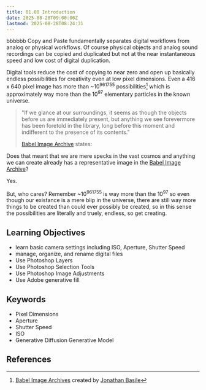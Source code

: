 ```yaml
---
title: 01.00 Introduction
date: 2025-08-28T09:00:00Z
lastmod: 2025-08-28T08:24:31
---
```


bbbbbb
Copy and Paste fundamentally separates digital workflows from analog or physical workflows. Of course physical objects and analog sound recordings can be copied and duplicated but not at the near instantaneous speed and low cost of digital duplication.

Digital tools reduce the cost of copying to near zero and open up basically endless possibilities for creativity even at low pixel dimensions. Even a 416 x 640 pixel image has more than ~10<sup>961755</sup> possibilities[^babelia] which is approximately way more than the 10<sup>97</sup> elementary particles in the known universe.

> "If we glance at our surroundings, it seems as though the objects before us are immediately present, but anything we see forevermore has been foretold in the library, long before this moment and indifferent to the presence of its contents."
>
> [Babel Image Archive](https://babelia.libraryofbabel.info/slideshow.html) states:

Does that meant that we are mere specks in the vast cosmos and anything we can create already has a representative image in the [Babel Image Archive](https://babelia.libraryofbabel.info/slideshow.html)?

Yes.

But, who cares? Remember ~10<sup>961755</sup> is way more than the 10<sup>97</sup> so even though our existance is a mere blip in the universe, there are still way more things to be created than could ever possibly be created, so in this sense the possibilities are literally and truely, endless, so get creating.

## Learning Objectives

- learn basic camera settings including ISO, Aperture, Shutter Speed
- manage, organize, and rename digital files
- Use Photoshop Layers
- Use Photoshop Selection Tools
- Use Photoshop Image Adjustments
- Use Adobe generative fill

## Keywords

- Pixel Dimensions
- Aperture
- Shutter Speed
- ISO
- Generative Diffusion Generative Model

## References

[^babelia]: [Babel Image Archives](https://babelia.libraryofbabel.info/about.html) created by [Jonathan Basile](https://jonathanbasile.info/)
